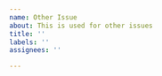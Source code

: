```yaml
---
name: Other Issue
about: This is used for other issues
title: ''
labels: ''
assignees: ''

---
```



